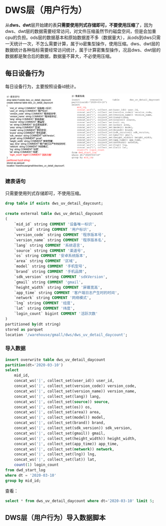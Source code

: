 
# DWS层（用户行为）
从**dws、dwt**层开始建的表**只需要使用列式存储即可，不要使用压缩**了，因为dws、dwt层的数据需要经常访问，对文件压缩虽然节约磁盘空间，但是会加重cpu的负担。ods层的数据基本和原始数据差不多（数据量大），从ods到dws只需一天统计一次，不怎么需要计算，属于io密集型操作，使用压缩。dws、dwt层的数据统计各种指标需要经常访问统计，属于计算密集型操作，况且dws、dwt层的数据都是聚合后的数据，数据量不算大，不必使用压缩。

## 每日设备行为
每日设备行为，主要按照设备id统计。

![](assets/markdown-img-paste-2020071323065111.png)

### 建表语句
只需要使用列式存储即可，不使用压缩。
```sql
drop table if exists dws_uv_detail_daycount;

create external table dws_uv_detail_daycount
(
    `mid_id` string COMMENT '设备唯一标识',
    `user_id` string COMMENT '用户标识',
    `version_code` string COMMENT '程序版本号', 
    `version_name` string COMMENT '程序版本名', 
    `lang` string COMMENT '系统语言', 
    `source` string COMMENT '渠道号', 
    `os` string COMMENT '安卓系统版本', 
    `area` string COMMENT '区域', 
    `model` string COMMENT '手机型号', 
    `brand` string COMMENT '手机品牌', 
    `sdk_version` string COMMENT 'sdkVersion', 
    `gmail` string COMMENT 'gmail', 
    `height_width` string COMMENT '屏幕宽高',
    `app_time` string COMMENT '客户端日志产生时的时间',
    `network` string COMMENT '网络模式',
    `lng` string COMMENT '经度',
    `lat` string COMMENT '纬度',
    `login_count` bigint COMMENT '活跃次数'
)
partitioned by(dt string)
stored as parquet
location '/warehouse/gmall/dws/dws_uv_detail_daycount';
```

### 导入数据
```sql
insert overwrite table dws_uv_detail_daycount
partition(dt='2020-03-10')
select
    mid_id,
    concat_ws('|', collect_set(user_id)) user_id,
    concat_ws('|', collect_set(version_code)) version_code,
    concat_ws('|', collect_set(version_name)) version_name,
    concat_ws('|', collect_set(lang)) lang,
    concat_ws('|', collect_set(source)) source,
    concat_ws('|', collect_set(os)) os,
    concat_ws('|', collect_set(area)) area,
    concat_ws('|', collect_set(model)) model,
    concat_ws('|', collect_set(brand)) brand,
    concat_ws('|', collect_set(sdk_version)) sdk_version,
    concat_ws('|', collect_set(gmail)) gmail,
    concat_ws('|', collect_set(height_width)) height_width,
    concat_ws('|', collect_set(app_time)) app_time,
    concat_ws('|', collect_set(network)) network,
    concat_ws('|', collect_set(lng)) lng,
    concat_ws('|', collect_set(lat)) lat,
    count(1) login_count
from dwd_start_log
where dt = '2020-03-10'
group by mid_id;
```

查看：
```sql
select * from dws_uv_detail_daycount where dt='2020-03-10' limit 5;
```

## DWS层（用户行为）导入数据脚本


```sql

```